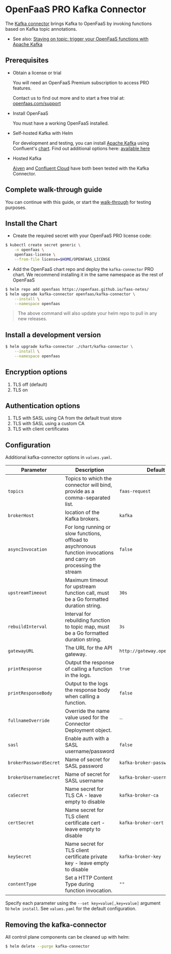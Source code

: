# OpenFaaS PRO Kafka Connector

The [Kafka connector](https://github.com/openfaas-incubator/kafka-connector) brings Kafka to OpenFaaS by invoking functions based on Kafka topic annotations.

* See also: [Staying on topic: trigger your OpenFaaS functions with Apache Kafka](https://www.openfaas.com/blog/kafka-connector/)

## Prerequisites

- Obtain a license or trial

  You will need an OpenFaaS Premium subscription to access PRO features.

  Contact us to find out more and to start a free trial at: [openfaas.com/support](https://www.openfaas.com/support)

- Install OpenFaaS

  You must have a working OpenFaaS installed.

- Self-hosted Kafka with Helm

  For development and testing, you can install [Apache Kafka](https://kafka.apache.org/) using Confluent's [chart](https://github.com/confluentinc/cp-helm-charts). Find out additional options here: [available here](https://github.com/helm/charts/tree/master/incubator/kafka#installing-the-chart)

- Hosted Kafka

  [Aiven](https://aiven.io/) and [Confluent Cloud](https://confluent.cloud/) have both been tested with the Kafka Connector.

## Complete walk-through guide

  You can continue with this guide, or start the [walk-through](quickstart.md) for testing purposes.

## Install the Chart

- Create the required secret with your OpenFaaS PRO license code:

```bash
$ kubectl create secret generic \
    -n openfaas \
    openfaas-license \
    --from-file license=$HOME/OPENFAAS_LICENSE
```

- Add the OpenFaaS chart repo and deploy the `kafka-connector` PRO chart. We recommend installing it in the same namespace as the rest of OpenFaaS

```sh
$ helm repo add openfaas https://openfaas.github.io/faas-netes/
$ helm upgrade kafka-connector openfaas/kafka-connector \
    --install \
    --namespace openfaas
```

> The above command will also update your helm repo to pull in any new releases.

## Install a development version
```sh
$ helm upgrade kafka-connector ./chart/kafka-connector \
    --install \
    --namespace openfaas
```

## Encryption options

1) TLS off (default)
2) TLS on

## Authentication options

1) TLS with SASL using CA from the default trust store
3) TLS with SASL using a custom CA
4) TLS with client certificates

## Configuration

Additional kafka-connector options in `values.yaml`.

| Parameter                | Description                                                                            | Default                        |
| ------------------------ | -------------------------------------------------------------------------------------- | ------------------------------ |
| `topics`                 | Topics to which the connector will bind, provide as a comma-separated list.            | `faas-request`                 |
| `brokerHost`             | location of the Kafka brokers.                                                         | `kafka`                        |
| `asyncInvocation`        | For long running or slow functions, offload to asychronous function invocations and carry on processing the stream | `false`   |
| `upstreamTimeout`        | Maximum timeout for upstream function call, must be a Go formatted duration string.    | `30s`                          |
| `rebuildInterval`        | Interval for rebuilding function to topic map, must be a Go formatted duration string. | `3s`                           |
| `gatewayURL`             | The URL for the API gateway.                                                           | `http://gateway.openfaas:8080` |
| `printResponse`          | Output the response of calling a function in the logs.                                 | `true`                         |
| `printResponseBody`      | Output to the logs the response body when calling a function.                          | `false`                        |
| `fullnameOverride`       | Override the name value used for the Connector Deployment object.                      | ``                             |
| `sasl`                   | Enable auth with a SASL username/password                                              | `false`                        |
| `brokerPasswordSecret`   | Name of secret for SASL password                                                       | `kafka-broker-password`        |
| `brokerUsernameSecret`   | Name of secret for SASL username                                                       | `kafka-broker-username`        |
| `caSecret`               | Name secret for TLS CA - leave empty to disable                                        | `kafka-broker-ca`              |
| `certSecret`             | Name secret for TLS client certificate cert - leave empty to disable                   | `kafka-broker-cert`            |
| `keySecret`              | Name secret for TLS client certificate private key - leave empty to disable            | `kafka-broker-key`             |
| `contentType`            | Set a HTTP Content Type during function invocation.                                    | `""`                           |

Specify each parameter using the `--set key=value[,key=value]` argument to `helm install`. See `values.yaml` for the default configuration.

## Removing the kafka-connector

All control plane components can be cleaned up with helm:

```sh
$ helm delete --purge kafka-connector
```
